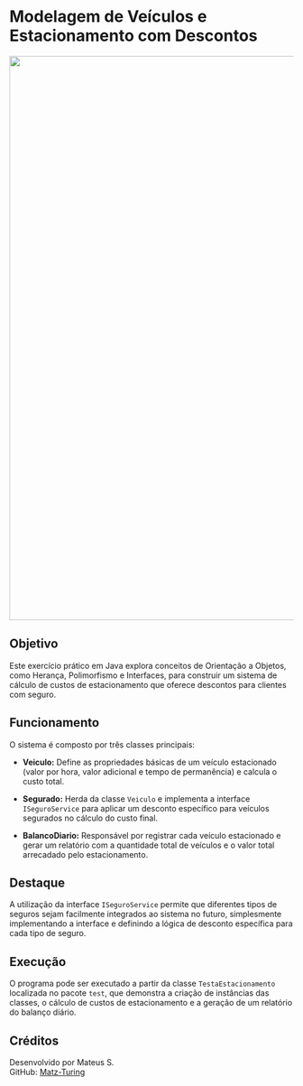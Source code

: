 # Modelagem de Veículos e Estacionamento com Descontos

<img src="https://user-images.githubusercontent.com/74038190/212284115-f47cd8ff-2ffb-4b04-b5bf-4d1c14c0247f.gif" width="1000">

## Objetivo

Este exercício prático em Java explora conceitos de Orientação a Objetos, como Herança, Polimorfismo e Interfaces, para construir um sistema de cálculo de custos de estacionamento que oferece descontos para clientes com seguro.

## Funcionamento

O sistema é composto por três classes principais:

* **Veiculo:** Define as propriedades básicas de um veículo estacionado (valor por hora, valor adicional e tempo de permanência) e calcula o custo total.

* **Segurado:** Herda da classe `Veiculo` e implementa a interface `ISeguroService` para aplicar um desconto específico para veículos segurados no cálculo do custo final.

* **BalancoDiario:** Responsável por registrar cada veículo estacionado e gerar um relatório com a quantidade total de veículos e o valor total arrecadado pelo estacionamento.

## Destaque

A utilização da interface `ISeguroService` permite que diferentes tipos de seguros sejam facilmente integrados ao sistema no futuro, simplesmente implementando a interface e definindo a lógica de desconto específica para cada tipo de seguro.

## Execução

O programa pode ser executado a partir da classe `TestaEstacionamento` localizada no pacote `test`, que demonstra a criação de instâncias das classes, o cálculo de custos de estacionamento e a geração de um relatório do balanço diário.

## Créditos

Desenvolvido por Mateus S.  
GitHub: [Matz-Turing](https://github.com/Matz-Turing)
